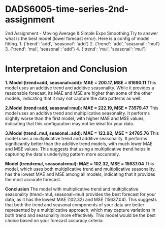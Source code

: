 # DADS6005-time-series-2nd-assignment
2nd Assignment - Moving Average &amp; Simple Expo Smoothing.Try to answer what is the best model (lower forecast error).
Here is a config of model fitting.
    1. {'trend': 'add', 'seasonal': 'add'}
    2. {'trend': 'add', 'seasonal': 'mul'}
    3. {'trend': 'mul', 'seasonal': 'add'}
    4. {'trend': 'mul', 'seasonal': 'mul'}
# Interpretaion and Conclusion 
**1. Model (trend=add, seasonal=add): MAE = 200.17, MSE = 61690.11**
This model uses an additive trend and additive seasonality. While it provides a reasonable forecast, its MAE and MSE are higher than some of the other models, indicating that it may not capture the data patterns as well.

**2.Model (trend=add, seasonal=mul): MAE = 222.19, MSE = 73579.47**
This model uses an additive trend and multiplicative seasonality. It performs slightly worse than the first model, with higher MAE and MSE values, indicating that this configuration may not be ideal for your data.

**3.Model (trend=mul, seasonal=add): MAE = 123.92, MSE = 24785.76**
This model uses a multiplicative trend and additive seasonality. It performs significantly better than the additive trend models, with much lower MAE and MSE values. This suggests that using a multiplicative trend helps in capturing the data's underlying pattern more accurately.

**Model (trend=mul, seasonal=mul): MAE = 102.32, MSE = 15637.04**
This model, which uses both multiplicative trend and multiplicative seasonality, has the lowest MAE and MSE among all models, indicating that it provides the most accurate forecast.

**Conclusion**
The model with multiplicative trend and multiplicative seasonality (trend=mul, seasonal=mul) provides the best forecast for your data, as it has the lowest MAE (102.32) and MSE (15637.04). This suggests that both the trend and seasonal components of your data are better represented by a multiplicative approach, which may capture variations in both trend and seasonality more effectively. This model would be the best choice based on your forecast accuracy criteria.
